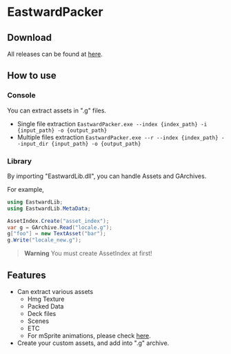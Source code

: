 EastwardPacker
=============

## Download
All releases can be found at [here](https://github.com/VriskaSerket51/EastwardPacker/releases).

## How to use
### Console
You can extract assets in ".g" files.

- Single file extraction
`EastwardPacker.exe --index {index_path} -i {input_path} -o {output_path}`
- Multiple files extraction
`EastwardPacker.exe --r --index {index_path} --input_dir {input_path} -o {output_path}`

### Library
By importing "EastwardLib.dll", you can handle Assets and GArchives.

For example,
```cs
using EastwardLib;
using EastwardLib.MetaData;

AssetIndex.Create("asset_index");
var g = GArchive.Read("locale.g");
g["foo"] = new TextAsset("bar");
g.Write("locale_new.g");
```

> **Warning**
> You must create AssetIndex at first!

## Features
- Can extract various assets
  - Hmg Texture
  - Packed Data
  - Deck files
  - Scenes
  - ETC
  - For mSprite animations, please check [here](https://github.com/VriskaSerket51/EastwardMSpriteParser).
- Create your custom assets, and add into ".g" archive.